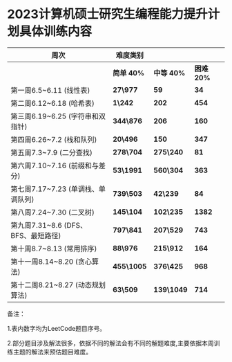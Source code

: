  

# **2023**计算机硕士研究生编程能力提升计划具体训练内容

 

| **周次**                             | **难度类别**      |                   |                   |
| ------------------------------------ | ----------------- | ----------------- | ----------------- |
|                                      | **简单**  **40%** | **中等**  **40%** | **困难**  **20%** |
| 第一周6.5~6.11  (线性表)             | **27\977**        | **59**            | **34**            |
| 第二周6.12~6.18  (哈希表)            | **1\242**         | **202**           | **454**           |
| 第三周6.19~6.25  (字符串和双指针)    | **344\876**       | **206**           | **160**           |
| 第四周6.26~7.2  (栈和队列)           | **20\496**        | **150**           | **347**           |
| 第五周7.3~7.9  (二分查找)            | **278\704**       | **275\240**       | **81**            |
| 第六周7.10~7.16  (前缀和与差分)      | **53\1991**       | **560\304**       | **363**           |
| 第七周7.17~7.23  (单调栈、单调队列)  | **739\503**       | **42\239**        | **84**            |
| 第八周7.24~7.30  (二叉树)            | **145\104**       | **102\235**       | **1382**          |
| 第九周7.31~8.6  (DFS、BFS、最短路径) | **797\841**       | **207\529**       | **743**           |
| 第十周8.7~8.13  (常用排序)           | **88\976**        | **215\912**       | **164**           |
| 第十一周8.14~8.20  (贪心算法)        | **455\1005**      | **376\425**       | **968**           |
| 第十二周8.21~8.27  (动态规划算法)    | **63\509**        | **139\1049**      | **714**           |

备注：

1.表内数字均为LeetCode题目序号。

2.部分题目涉及解法很多，依据不同的解法会有不同的解题难度,主要依据本周训练主题的解法来预估题目难度。